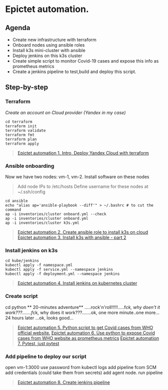 # Epictet automation. 
## Agenda
- Create new infrastructure with terraform
- Onboard nodes using ansible roles
- Install k3s mini-cluster with ansible
- Deploy jenkins on this k3s cluster
- Create simple script to monitor Covid-19 cases and expose this info as prometheus metrics
- Create a jenkins pipeline to test,build and deploy this script. 


## Step-by-step


### Terraform
*Create an account on Cloud provider (Yandex in my case)*
```
cd terraform
terraform init
terraform validate
terraform fmt
terraform plan
terraform apply
```
> [Epictet automation 1. Intro, Deploy Yandex Cloud with terraform](https://youtu.be/bDvbZIffybw)



### Ansible onboarding
Now we have two nodes: vm-1, vm-2. Install software on these nodes
> Add node IPs to /etc/hosts
> Define username for these nodes at ~/.ssh/config
```
cd ansible
echo "alias ap='ansible-playbook --diff'" > ~/.bashrc # to cut the command
ap -i inventories/cluster onboard.yml --check
ap -i inventories/cluster onboard.yml
ap -i inventories/cluster k3s.yml
```
> [Epictet automation 2. Create ansible role to install k3s on cloud](https://youtu.be/sHQ0KWhRTIE)
> [Epictet automation 3. Install k3s with ansible - part 2](https://youtu.be/5MQ2TKaUfyI)



### Install jenkins on k3s
```
cd kube/jenkins
kubectl apply -f namespace.yml
kubectl apply -f service.yml --namespace jenkins
kubectl apply -f deployment.yml --namespace jenkins
```
> [Epictet automation 4. Install jenkins on kubernetes cluster](https://youtu.be/PVIL5UYHlj0)



### Create script
cd python
** 20-minutes adventure**
.....rock'n'roll!!!!!.....f*ck, why doen't it work???.......f*ck, why does it work???.......ok, one more minute..one more...
24 hours later
...ok, looks good...
> [Epictet automation 5. Python script to get Covid cases from WHO official website.](https://youtu.be/7JS46XSSznI)
> [Epictet automation 6. Use python to expose Covid cases from WHO website as prometheus metrics](https://youtu.be/Lp0i4HJpjLk)
> [Epictet automation 7. Pytest, just pytest](https://youtu.be/pejHw8EHPmY)



### Add pipeline to deploy our script
open vm-1:3000
use password from kubectl logs
add pipeline fcom SCM
add credentials (could take them from secrets)
add agent node.
run pipeline
> [Epictet automation 8. Create jenkins pipeline](https://youtu.be/EmID51c7jqI)